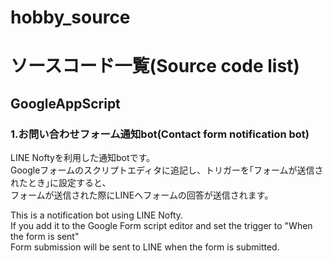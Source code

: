 # hobby_source
<h1>ソースコード一覧(Source code list)</h1>

<section>
  <h2>GoogleAppScript</h2>
    <h3>1.お問い合わせフォーム通知bot(Contact form notification bot)</h3>
      <p>LINE Noftyを利用した通知botです。<br>
      Googleフォームのスクリプトエディタに追記し、トリガーを｢フォームが送信されたとき｣に設定すると、<br>
      フォームが送信された際にLINEへフォームの回答が送信されます。</p>
      <p>This is a notification bot using LINE Nofty.<br>
      If you add it to the Google Form script editor and set the trigger to "When the form is sent"<br>
      Form submission will be sent to LINE when the form is submitted.</p>
</section>
